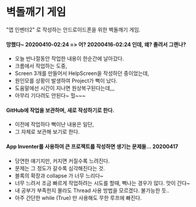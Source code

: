 # 벽돌깨기 게임
"앱 인벤터2" 로 작성하는 안드로이드폰을 위한 벽돌깨기 게임.
#### 망했다~ 20200410-02:24 => 어? 20200416-02:24 인데, 왜? 졸려서 그랜나?
* 오늘 반나절동안 작업한 내용이 한순간에 날아갔다.
* 크롬에서 작업하는 도중,
* Screen 3개를 만들어서 HelpScreen을 작성하던 중이었는데,
* 원인모를 상황이 발생하여 Project가 뻑이 났다.
* 도움말에선 시간이 지나면 원상복구된다는데,,,
* 아무리 기다려도 안된다~ 헐~~~

#### GitHub에 작업을 보관하며, 새로 작성하기로 한다.
* 이전에 작업하다 뻑이난 내용은 일단,
* 그 자체로 보관해 보기로 한다.

#### App Inventer를 사용하여 큰 프로젝트를 작성하면 생기는 문제들... 20200417
* 당연한 얘기지만, 커지면 커질수록 느려진다.
* 문제는 그 정도가 갈수록 심각해진다는 것.
* 블록의 확장과 collapse 가 너무 느리다~
* 너무 느려서 조금 빠르게 작업하려는 시도를 할때, 뻑나는 경우가 많다. 맛이 간다~
* 내 공부가 부족한지 몰라도 Thread 사용 방법을 모르겠다. 불가능한 듯..
* 아주 간단한 while (True) 만 사용해도 무한 루프에 빠진다.
